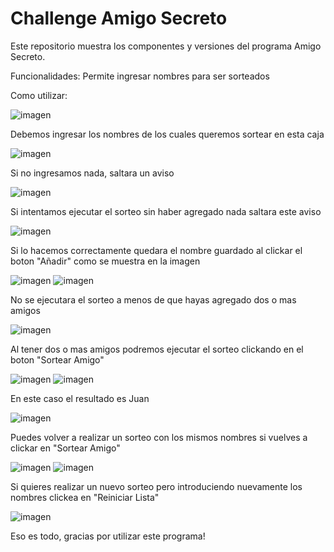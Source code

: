 <h1> Challenge Amigo Secreto </h1>

Este repositorio muestra los componentes y versiones del programa Amigo Secreto.

Funcionalidades: Permite ingresar nombres para ser sorteados

Como utilizar:


![imagen](https://github.com/user-attachments/assets/1948eb31-657d-4cb9-a521-909ec7617941)

Debemos ingresar los nombres de los cuales queremos sortear en esta caja


![imagen](https://github.com/user-attachments/assets/a9975cb3-a076-4771-b84f-0a289e2c6350)

Si no ingresamos nada, saltara un aviso


![imagen](https://github.com/user-attachments/assets/0cbf9a1e-81e2-44df-9c71-4fb3800c5bb2)

Si intentamos ejecutar el sorteo sin haber agregado nada saltara este aviso


![imagen](https://github.com/user-attachments/assets/e962df51-359b-4a44-ba1b-5daa3f2ade7a)

Si lo hacemos correctamente quedara el nombre guardado al clickar el boton "Añadir" como se muestra en la imagen


![imagen](https://github.com/user-attachments/assets/7731e85f-118b-4d54-898c-56c005e12956)
![imagen](https://github.com/user-attachments/assets/5e01280f-7b3e-4a4d-823f-cffadc5f3092)

No se ejecutara el sorteo a menos de que hayas agregado dos o mas amigos


![imagen](https://github.com/user-attachments/assets/129c7057-ae1d-4234-a05e-f60d56acb1e4)

Al tener dos o mas amigos podremos ejecutar el sorteo clickando en el boton "Sortear Amigo"


![imagen](https://github.com/user-attachments/assets/85d59329-fb08-4cec-bffa-3ae5d464e09e)
![imagen](https://github.com/user-attachments/assets/9a098286-52d9-423f-b465-e29bd939c1dc)

En este caso el resultado es Juan


![imagen](https://github.com/user-attachments/assets/41480b04-614b-49cf-8a72-a8a404c4c09c)

Puedes volver a realizar un sorteo con los mismos nombres si vuelves a clickar en "Sortear Amigo"


![imagen](https://github.com/user-attachments/assets/dfcd4075-e480-48c0-a529-2136f4838ee5)
![imagen](https://github.com/user-attachments/assets/71acee21-5c29-41d3-bd4e-68f05150210c)

Si quieres realizar un nuevo sorteo pero introduciendo nuevamente los nombres clickea en "Reiniciar Lista"



![imagen](https://github.com/user-attachments/assets/210efc37-f5cc-4b5f-96fd-be48dc80b9c9)



Eso es todo, gracias por utilizar este programa!


